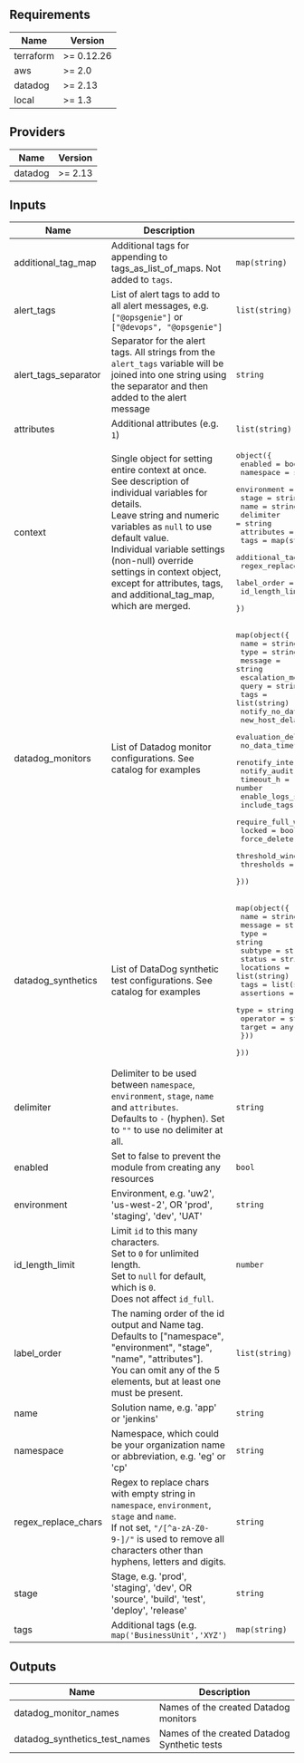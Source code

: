 <!-- markdownlint-disable -->
## Requirements

| Name | Version |
|------|---------|
| terraform | >= 0.12.26 |
| aws | >= 2.0 |
| datadog | >= 2.13 |
| local | >= 1.3 |

## Providers

| Name | Version |
|------|---------|
| datadog | >= 2.13 |

## Inputs

| Name | Description | Type | Default | Required |
|------|-------------|------|---------|:--------:|
| additional\_tag\_map | Additional tags for appending to tags\_as\_list\_of\_maps. Not added to `tags`. | `map(string)` | `{}` | no |
| alert\_tags | List of alert tags to add to all alert messages, e.g. `["@opsgenie"]` or `["@devops", "@opsgenie"]` | `list(string)` | `null` | no |
| alert\_tags\_separator | Separator for the alert tags. All strings from the `alert_tags` variable will be joined into one string using the separator and then added to the alert message | `string` | `"\n"` | no |
| attributes | Additional attributes (e.g. `1`) | `list(string)` | `[]` | no |
| context | Single object for setting entire context at once.<br>See description of individual variables for details.<br>Leave string and numeric variables as `null` to use default value.<br>Individual variable settings (non-null) override settings in context object,<br>except for attributes, tags, and additional\_tag\_map, which are merged. | <pre>object({<br>    enabled             = bool<br>    namespace           = string<br>    environment         = string<br>    stage               = string<br>    name                = string<br>    delimiter           = string<br>    attributes          = list(string)<br>    tags                = map(string)<br>    additional_tag_map  = map(string)<br>    regex_replace_chars = string<br>    label_order         = list(string)<br>    id_length_limit     = number<br>  })</pre> | <pre>{<br>  "additional_tag_map": {},<br>  "attributes": [],<br>  "delimiter": null,<br>  "enabled": true,<br>  "environment": null,<br>  "id_length_limit": null,<br>  "label_order": [],<br>  "name": null,<br>  "namespace": null,<br>  "regex_replace_chars": null,<br>  "stage": null,<br>  "tags": {}<br>}</pre> | no |
| datadog\_monitors | List of Datadog monitor configurations. See catalog for examples | <pre>map(object({<br>    name                = string<br>    type                = string<br>    message             = string<br>    escalation_message  = string<br>    query               = string<br>    tags                = list(string)<br>    notify_no_data      = bool<br>    new_host_delay      = number<br>    evaluation_delay    = number<br>    no_data_timeframe   = number<br>    renotify_interval   = number<br>    notify_audit        = bool<br>    timeout_h           = number<br>    enable_logs_sample  = bool<br>    include_tags        = bool<br>    require_full_window = bool<br>    locked              = bool<br>    force_delete        = bool<br>    threshold_windows   = map(any)<br>    thresholds          = map(any)<br>  }))</pre> | n/a | yes |
| datadog\_synthetics | List of DataDog synthetic test configurations. See catalog for examples | <pre>map(object({<br>    name      = string<br>    message   = string<br>    type      = string<br>    subtype   = string<br>    status    = string<br>    locations = list(string)<br>    tags      = list(string)<br>    assertions = list(object({<br>      type     = string<br>      operator = string<br>      target   = any<br>    }))<br>  }))</pre> | `{}` | no |
| delimiter | Delimiter to be used between `namespace`, `environment`, `stage`, `name` and `attributes`.<br>Defaults to `-` (hyphen). Set to `""` to use no delimiter at all. | `string` | `null` | no |
| enabled | Set to false to prevent the module from creating any resources | `bool` | `null` | no |
| environment | Environment, e.g. 'uw2', 'us-west-2', OR 'prod', 'staging', 'dev', 'UAT' | `string` | `null` | no |
| id\_length\_limit | Limit `id` to this many characters.<br>Set to `0` for unlimited length.<br>Set to `null` for default, which is `0`.<br>Does not affect `id_full`. | `number` | `null` | no |
| label\_order | The naming order of the id output and Name tag.<br>Defaults to ["namespace", "environment", "stage", "name", "attributes"].<br>You can omit any of the 5 elements, but at least one must be present. | `list(string)` | `null` | no |
| name | Solution name, e.g. 'app' or 'jenkins' | `string` | `null` | no |
| namespace | Namespace, which could be your organization name or abbreviation, e.g. 'eg' or 'cp' | `string` | `null` | no |
| regex\_replace\_chars | Regex to replace chars with empty string in `namespace`, `environment`, `stage` and `name`.<br>If not set, `"/[^a-zA-Z0-9-]/"` is used to remove all characters other than hyphens, letters and digits. | `string` | `null` | no |
| stage | Stage, e.g. 'prod', 'staging', 'dev', OR 'source', 'build', 'test', 'deploy', 'release' | `string` | `null` | no |
| tags | Additional tags (e.g. `map('BusinessUnit','XYZ')` | `map(string)` | `{}` | no |

## Outputs

| Name | Description |
|------|-------------|
| datadog\_monitor\_names | Names of the created Datadog monitors |
| datadog\_synthetics\_test\_names | Names of the created Datadog Synthetic tests |

<!-- markdownlint-restore -->

